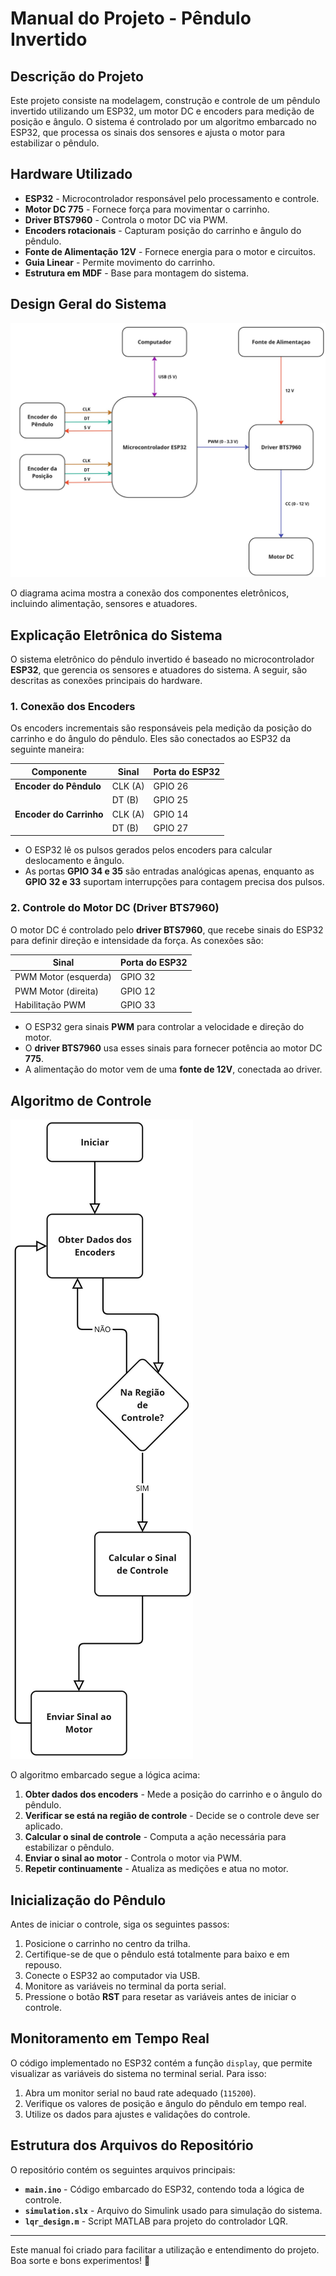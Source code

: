# Manual do Projeto - Pêndulo Invertido

## Descrição do Projeto
Este projeto consiste na modelagem, construção e controle de um pêndulo invertido utilizando um ESP32, um motor DC e encoders para medição de posição e ângulo. O sistema é controlado por um algoritmo embarcado no ESP32, que processa os sinais dos sensores e ajusta o motor para estabilizar o pêndulo.

## Hardware Utilizado
- **ESP32** - Microcontrolador responsável pelo processamento e controle.
- **Motor DC 775** - Fornece força para movimentar o carrinho.
- **Driver BTS7960** - Controla o motor DC via PWM.
- **Encoders rotacionais** - Capturam posição do carrinho e ângulo do pêndulo.
- **Fonte de Alimentação 12V** - Fornece energia para o motor e circuitos.
- **Guia Linear** - Permite movimento do carrinho.
- **Estrutura em MDF** - Base para montagem do sistema.

## Design Geral do Sistema
![Esquema elétrico](./images/esquema-eletrico.jpg)

O diagrama acima mostra a conexão dos componentes eletrônicos, incluindo alimentação, sensores e atuadores.

## Explicação Eletrônica do Sistema

O sistema eletrônico do pêndulo invertido é baseado no microcontrolador **ESP32**, que gerencia os sensores e atuadores do sistema. A seguir, são descritas as conexões principais do hardware.  

### **1. Conexão dos Encoders**
Os encoders incrementais são responsáveis pela medição da posição do carrinho e do ângulo do pêndulo. Eles são conectados ao ESP32 da seguinte maneira:

| **Componente** | **Sinal** | **Porta do ESP32** |
|--------------|----------|----------------|
| **Encoder do Pêndulo** | CLK (A) | GPIO 26 |
|  | DT (B) | GPIO 25 |
| **Encoder do Carrinho** | CLK (A) | GPIO 14 |
|  | DT (B) | GPIO 27 |

- O ESP32 lê os pulsos gerados pelos encoders para calcular deslocamento e ângulo.  
- As portas **GPIO 34 e 35** são entradas analógicas apenas, enquanto as **GPIO 32 e 33** suportam interrupções para contagem precisa dos pulsos.  

### **2. Controle do Motor DC (Driver BTS7960)**
O motor DC é controlado pelo **driver BTS7960**, que recebe sinais do ESP32 para definir direção e intensidade da força. As conexões são:

| **Sinal** | **Porta do ESP32** |
|----------|----------------|
| PWM Motor (esquerda) | GPIO 32 |
| PWM Motor (direita) | GPIO 12 |
| Habilitação PWM | GPIO 33 |

- O ESP32 gera sinais **PWM** para controlar a velocidade e direção do motor.  
- O **driver BTS7960** usa esses sinais para fornecer potência ao motor DC **775**.  
- A alimentação do motor vem de uma **fonte de 12V**, conectada ao driver.  

## Algoritmo de Controle
![Fluxograma do Algoritmo](./images/logica-fluxograma.jpg)

O algoritmo embarcado segue a lógica acima:
1. **Obter dados dos encoders** - Mede a posição do carrinho e o ângulo do pêndulo.
2. **Verificar se está na região de controle** - Decide se o controle deve ser aplicado.
3. **Calcular o sinal de controle** - Computa a ação necessária para estabilizar o pêndulo.
4. **Enviar o sinal ao motor** - Controla o motor via PWM.
5. **Repetir continuamente** - Atualiza as medições e atua no motor.

## Inicialização do Pêndulo
Antes de iniciar o controle, siga os seguintes passos:
1. Posicione o carrinho no centro da trilha.
2. Certifique-se de que o pêndulo está totalmente para baixo e em repouso.
3. Conecte o ESP32 ao computador via USB.
4. Monitore as variáveis no terminal da porta serial.
5. Pressione o botão **RST** para resetar as variáveis antes de iniciar o controle.

## Monitoramento em Tempo Real
O código implementado no ESP32 contém a função `display`, que permite visualizar as variáveis do sistema no terminal serial. Para isso:
1. Abra um monitor serial no baud rate adequado (`115200`).
2. Verifique os valores de posição e ângulo do pêndulo em tempo real.
3. Utilize os dados para ajustes e validações do controle.

## Estrutura dos Arquivos do Repositório
O repositório contém os seguintes arquivos principais:
- **`main.ino`** - Código embarcado do ESP32, contendo toda a lógica de controle.
- **`simulation.slx`** - Arquivo do Simulink usado para simulação do sistema.
- **`lqr_design.m`** - Script MATLAB para projeto do controlador LQR.

---
Este manual foi criado para facilitar a utilização e entendimento do projeto. Boa sorte e bons experimentos! 🚀

